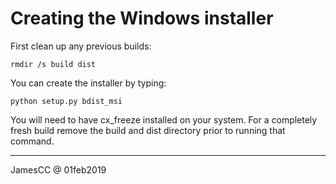 # Creating the Windows installer

First clean up any previous builds:

    rmdir /s build dist

You can create the installer by typing:

    python setup.py bdist_msi

You will need to have cx_freeze installed on your system.  For a completely fresh build remove
the build and dist directory prior to running that command.


---
JamesCC @ 01feb2019